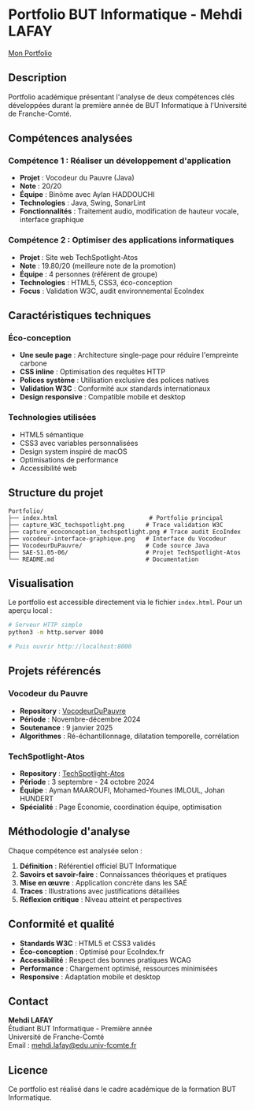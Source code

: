 # Portfolio BUT Informatique - Mehdi LAFAY

[Mon Portfolio](https://lafaymehdi.github.io/Portfolio/)

## Description

Portfolio académique présentant l'analyse de deux compétences clés développées durant la première année de BUT Informatique à l'Université de Franche-Comté.

## Compétences analysées

### Compétence 1 : Réaliser un développement d'application
- **Projet** : Vocodeur du Pauvre (Java)
- **Note** : 20/20
- **Équipe** : Binôme avec Aylan HADDOUCHI
- **Technologies** : Java, Swing, SonarLint
- **Fonctionnalités** : Traitement audio, modification de hauteur vocale, interface graphique

### Compétence 2 : Optimiser des applications informatiques
- **Projet** : Site web TechSpotlight-Atos
- **Note** : 19.80/20 (meilleure note de la promotion)
- **Équipe** : 4 personnes (référent de groupe)
- **Technologies** : HTML5, CSS3, éco-conception
- **Focus** : Validation W3C, audit environnemental EcoIndex

## Caractéristiques techniques

### Éco-conception
- **Une seule page** : Architecture single-page pour réduire l'empreinte carbone
- **CSS inline** : Optimisation des requêtes HTTP
- **Polices système** : Utilisation exclusive des polices natives
- **Validation W3C** : Conformité aux standards internationaux
- **Design responsive** : Compatible mobile et desktop

### Technologies utilisées
- HTML5 sémantique
- CSS3 avec variables personnalisées
- Design system inspiré de macOS
- Optimisations de performance
- Accessibilité web

## Structure du projet

```
Portfolio/
├── index.html                          # Portfolio principal
├── capture_W3C_techspotlight.png      # Trace validation W3C
├── capture_ecoconception_techspotlight.png # Trace audit EcoIndex
├── vocodeur-interface-graphique.png   # Interface du Vocodeur
├── VocodeurDuPauvre/                  # Code source Java
├── SAE-S1.05-06/                      # Projet TechSpotlight-Atos
└── README.md                          # Documentation
```

## Visualisation

Le portfolio est accessible directement via le fichier `index.html`. Pour un aperçu local :

```bash
# Serveur HTTP simple
python3 -m http.server 8000

# Puis ouvrir http://localhost:8000
```

## Projets référencés

### Vocodeur du Pauvre
- **Repository** : [VocodeurDuPauvre](https://github.com/LAFAYMehdi/VocodeurDuPauvre)
- **Période** : Novembre-décembre 2024
- **Soutenance** : 9 janvier 2025
- **Algorithmes** : Ré-échantillonnage, dilatation temporelle, corrélation

### TechSpotlight-Atos
- **Repository** : [TechSpotlight-Atos](https://github.com/LAFAYMehdi/TechSpotlight-Atos)
- **Période** : 3 septembre - 24 octobre 2024
- **Équipe** : Ayman MAAROUFI, Mohamed-Younes IMLOUL, Johan HUNDERT
- **Spécialité** : Page Économie, coordination équipe, optimisation

## Méthodologie d'analyse

Chaque compétence est analysée selon :
1. **Définition** : Référentiel officiel BUT Informatique
2. **Savoirs et savoir-faire** : Connaissances théoriques et pratiques
3. **Mise en œuvre** : Application concrète dans les SAÉ
4. **Traces** : Illustrations avec justifications détaillées
5. **Réflexion critique** : Niveau atteint et perspectives

## Conformité et qualité

- **Standards W3C** : HTML5 et CSS3 validés
- **Éco-conception** : Optimisé pour EcoIndex.fr
- **Accessibilité** : Respect des bonnes pratiques WCAG
- **Performance** : Chargement optimisé, ressources minimisées
- **Responsive** : Adaptation mobile et desktop

## Contact

**Mehdi LAFAY**  
Étudiant BUT Informatique - Première année  
Université de Franche-Comté  
Email : mehdi.lafay@edu.univ-fcomte.fr

## Licence

Ce portfolio est réalisé dans le cadre académique de la formation BUT Informatique.
